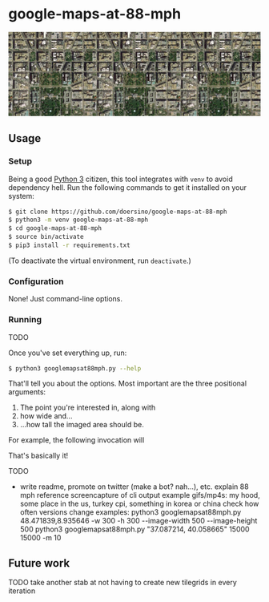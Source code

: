 # google-maps-at-88-mph




<!--
| test | test | test |
|---|---|---|
| ![](googlemapsat88mph-2021-07-24T20.48.10-v867,868,904-x10011..10019y6368..6377-z14-37.087214,40.058665-15000.0x15000.0m.gif) | ![](googlemapsat88mph-2021-07-24T20.48.10-v867,868,904-x10011..10019y6368..6377-z14-37.087214,40.058665-15000.0x15000.0m.gif) | ![](googlemapsat88mph-2021-07-24T20.48.10-v867,868,904-x10011..10019y6368..6377-z14-37.087214,40.058665-15000.0x15000.0m.gif) |
-->

<img src="demo/googlemapsat88mph-2021-07-24T21.03.20-v868,869,870,891,904-x18742..18745y25068..25071-z16-38.900068,-77.036555-1000.0x1000.0m.gif" width="33.33%"><img src="demo/googlemapsat88mph-2021-07-24T21.03.20-v868,869,870,891,904-x18742..18745y25068..25071-z16-38.900068,-77.036555-1000.0x1000.0m.gif" width="33.33%"><img src="demo/googlemapsat88mph-2021-07-24T21.03.20-v868,869,870,891,904-x18742..18745y25068..25071-z16-38.900068,-77.036555-1000.0x1000.0m.gif" width="33.33%">


## Usage

### Setup

Being a good [Python 3](https://www.python.org) citizen, this tool integrates with `venv` to avoid dependency hell. Run the following commands to get it installed on your system:

```bash
$ git clone https://github.com/doersino/google-maps-at-88-mph
$ python3 -m venv google-maps-at-88-mph
$ cd google-maps-at-88-mph
$ source bin/activate
$ pip3 install -r requirements.txt
```

(To deactivate the virtual environment, run `deactivate`.)


### Configuration

None! Just command-line options.


### Running

TODO

Once you've set everything up, run:

```bash
$ python3 googlemapsat88mph.py --help
```

That'll tell you about the options. Most important are the three positional arguments:

1. The point you're interested in, along with
2. how wide and...
3. ...how tall the imaged area should be.

For example, the following invocation will 

That's basically it!


TODO
- write readme, promote on twitter (make a bot? nah...), etc.
  explain 88 mph reference
  screencapture of cli output
  example gifs/mp4s: my hood, some place in the us, turkey cpi, something in korea or china
  check how often versions change
examples:
python3 googlemapsat88mph.py 48.471839,8.935646 -w 300 -h 300 --image-width 500 --image-height 500
python3 googlemapsat88mph.py "37.087214, 40.058665" 15000 15000 -m 10




## Future work

TODO take another stab at not having to create new tilegrids in every iteration
